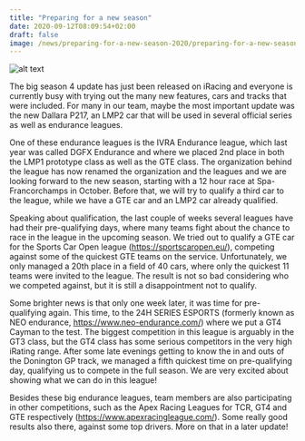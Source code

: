 ```yaml
---
title: "Preparing for a new season"
date: 2020-09-12T08:09:54+02:00
draft: false
image: /news/preparing-for-a-new-season-2020/preparing-for-a-new-season.png
---
```


![alt text](/news/preparing-for-a-new-season-2020/preparing-for-a-new-season.png)

The big season 4 update has just been released on iRacing and everyone is currently busy with trying out the many new features, cars and tracks that were included. For many in our team, maybe the most important update was the new Dallara P217, an LMP2 car that will be used in several official series as well as endurance leagues. 

One of these endurance leagues is the IVRA Endurance league, which last year was called DGFX Endurance and where we placed 2nd place in both the LMP1 prototype class as well as the GTE class. The organization behind the league has now renamed the organization and the leagues and we are looking forward to the new season, starting with a 12 hour race at Spa-Francorchamps in October. Before that, we will try to qualify a third car to the league, while we have a GTE car and an LMP2 car already qualified.

Speaking about qualification, the last couple of weeks several leagues have had their pre-qualifying days, where many teams fight about the chance to race in the league in the upcoming season. We tried out to qualify a GTE car for the Sports Car Open league (https://sportscaropen.eu/), competing against some of the quickest GTE teams on the service. Unfortunately, we only managed a 20th place in a field of 40 cars, where only the quickest 11 teams were invited to the league. The result is not so bad considering who we competed against, but it is still a disappointment not to qualify.

Some brighter news is that only one week later, it was time for pre-qualifying again. This time, to the 24H SERIES ESPORTS (formerly known as NEO endurance, https://www.neo-endurance.com/) where we put a GT4 Cayman to the test. The biggest competition in this league is arguably in the GT3 class, but the GT4 class has some serious competitors in the very high iRating range. After some late evenings getting to know the in and outs of the Donington GP track, we managed a fifth quickest time on pre-qualifying day, qualifying us to compete in the full season. We are very excited about showing what we can do in this league!

Besides these big endurance leagues, team members are also participating in other competitions, such as the Apex Racing Leagues for TCR, GT4 and GTE respectively (https://www.apexracingleague.com/). Some really good results also there, against some top drivers. More on that in a later update!
